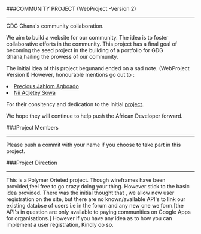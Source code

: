 ###COMMUNITY PROJECT (WebProject -Version 2)
<hr>

GDG Ghana's community collaboration.

We aim to build a website for our community. The idea is to foster collaborative efforts in the community. This project has a final goal of becoming the seed project in the building of a portfolio for GDG Ghana,hailing the prowess of our community.

The initial idea of this project begunand ended on a sad note. (WebProject Version I) However, honourable mentions go out to :

<li><a href="https://github.com/JahlomP"> Precious Jahlom Agboado</a></li>
<li><a href="https://github.com/nadjetey">Nii Adjetey Sowa</a></li>

For their consitency and dedication to the Initial <a href="https://github.com/GDGGhana/WebProjectBlue">project</a>.

We hope they will continue to help push the African Developer forward.

###Project Members
<hr>
Please push a commit with your name if you choose to take part in this project.

###Project Direction
<hr>
This is a Polymer Orieted project.
Though wireframes have been provided,feel free to go crazy doing your thing. However stick to the basic idea provided. There was the initial thought that , we allow new user registration on the site, but there are no known/available API's to link our existing databse of users i.e in the forum and any new one we form.[the API's in question are only available to paying communities on Google Apps for organisations.] However if you have any idea as to how you can implement a user registration, Kindly do so.